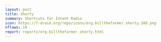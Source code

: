```yaml
---
layout: post
title: Shorty
summary: Shortcuts for Intent Radio
icon: https://f-droid.org/repo/icons/org.billthefarmer.shorty.108.png
nflaws: 19
report: reports/org.billthefarmer.shorty.html
---
```


